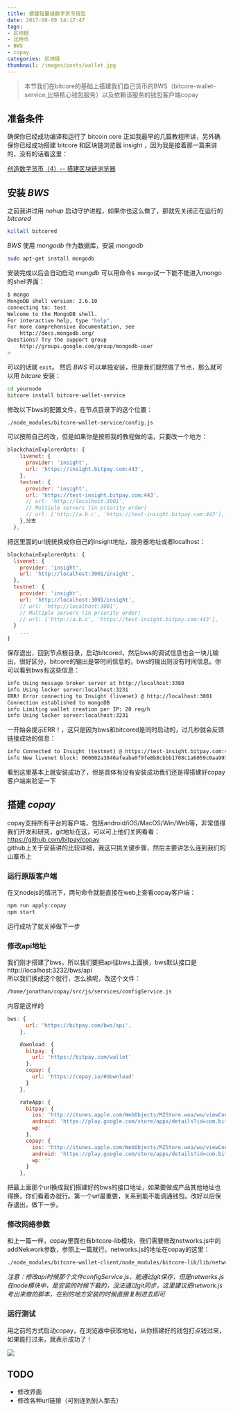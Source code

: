 ```yaml
---
title: 搭建轻量级数字货币钱包
date: 2017-08-09 14:17:47
tags:
- 区块链
- 比特币
- BWS
- copay
categories: 区块链
thumbnail: /images/posts/wallet.jpg
---
```


> 本节我们在bitcore的基础上搭建我们自己货币的BWS（bitcore-wallet-service,比特核心钱包服务）以及依赖该服务的钱包客户端copay

## 准备条件

确保你已经成功编译和运行了 bitcoin core 正如我最早的几篇教程所讲，另外确保你已经成功搭建 bitcore 和区块链浏览器 insight ，因为我是接着那一篇来讲的，没有的话看这里：<br>

[创造数字货币（4）-- 搭建区块链浏览器](http://www.tiny-calf.com/chuang-zao-shu-zi-huo-bi-4-ji-yu-bitcorede-qu-kuai-lian-liu-lan-qi/)<br>

## 安装 *BWS*
之前我讲过用 *nohup* 启动守护进程，如果你也这么做了，那就先关闭正在运行的 *bitcored*

```bash
killall bitcored
```
*BWS* 使用 *mongodb* 作为数据库，安装 *mongodb*

```bash
sudo apt-get install mongodb
```

安装完成以后会自动启动 *mongdb* 可以用命令`$ mongo`试一下能不能进入mongo的shell界面：

```bash
$ mongo
MongoDB shell version: 2.6.10
connecting to: test
Welcome to the MongoDB shell.
For interactive help, type "help".
For more comprehensive documentation, see
	http://docs.mongodb.org/
Questions? Try the support group
	http://groups.google.com/group/mongodb-user
>

```

可以的话就 `exit`。
然后 *BWS* 可以单独安装，但是我们既然做了节点，那么就可以用 *bitcore* 安装：
```bash
cd yournode
bitcore install bitcore-wallet-service
```

修改以下bws的配置文件，在节点目录下的这个位置：

```bash
./node_modules/bitcore-wallet-service/config.js
```

可以按照自己的改，但是如果你是按照我的教程做的话，只要改一个地方：

```javascript
blockchainExplorerOpts: {
    livenet: {
      provider: 'insight',
      url: 'https://insight.bitpay.com:443',
    },
    testnet: {
      provider: 'insight',
      url: 'https://test-insight.bitpay.com:443',
      // url: 'http://localhost:3001',
      // Multiple servers (in priority order)
      // url: ['http://a.b.c', 'https://test-insight.bitpay.com:443'],
    },分支
  },
```

把这里面的url统统换成你自己的insight地址，服务器地址或者localhost：

```javascript
blockchainExplorerOpts: {
  livenet: {
    provider: 'insight',
    url: 'http://localhost:3001/insight',
  },
  testnet: {
    provider: 'insight',
    url: 'http://localhost:3001/insight',
    // url: 'http://localhost:3001',
    // Multiple servers (in priority order)
    // url: ['http://a.b.c', 'https://test-insight.bitpay.com:443'],
  }
	...
}
```

保存退出，回到节点根目录，启动bitcored，然后bws的调试信息也会一块儿输出，很好区分，bitcore的输出是带时间信息的，bws的输出则没有时间信息。你可以看到bws有这些信息：

```bash
info Using message broker server at http://localhost:3380
info Using locker server:localhost:3231
ERR! Error connecting to Insight (livenet) @ http://localhost:3001
Connection established to mongoDB
info Limiting wallet creation per IP: 20 req/h
info Using locker server:localhost:3231
```

一开始会提示ERR！，这只是因为bws和bitcored是同时启动的，过几秒就会反馈链接成功的信息：

```bash
info Connected to Insight (testnet) @ https://test-insight.bitpay.com:443
info New livenet block: 000002a3846afeaba0f9fe8b8cbbb1708c1a6059c0aa991830384edcb8c6b1e9
```

看到这里基本上就安装成功了，但是具体有没有安装成功我们还是得搭建好copay客户端来验证一下
## 搭建 *copay*
copay支持所有平台的客户端，包括android/iOS/MacOS/Win/Web等，非常值得我们开发和研究，git地址在这，可以可上他们关网看看：<br>https://github.com/bitpay/copay<br>
github上关于安装讲的比较详细，我这只挑关键步骤，然后主要讲怎么连到我们的山寨币上
### 运行原版客户端
在又nodejs的情况下，两句命令就能直接在web上查看copay客户端：
```bash
npm run apply:copay
npm start
```
运行成功了就关掉做下一步
### 修改api地址
我们刚才搭建了bws，所以我们要把api往bws上面换，bws默认接口是 http://localhost:3232/bws/api<br>所以我们换成这个就行，怎么换呢，改这个文件：
```bash
/home/jonathan/copay/src/js/services/configService.js
```
内容是这样的
```javascript
bws: {
      url: 'https://bitpay.com/bws/api',
    },

    download: {
      bitpay: {
        url: 'https://bitpay.com/wallet'
      },
      copay: {
        url: 'https://copay.io/#download'
      }
    },

    rateApp: {
      bitpay: {
        ios: 'http://itunes.apple.com/WebObjects/MZStore.woa/wa/viewContentsUserReviews?id=1149581638&pageNumber=0&sortOrdering=2&type=Purple+Software&mt=8',
        android: 'https://play.google.com/store/apps/details?id=com.bitpay.wallet',
        wp: ''
      },
      copay: {
        ios: 'http://itunes.apple.com/WebObjects/MZStore.woa/wa/viewContentsUserReviews?id=951330296&pageNumber=0&sortOrdering=2&type=Purple+Software&mt=8',
        android: 'https://play.google.com/store/apps/details?id=com.bitpay.copay',
        wp: ''
      }
    },
```
把最上面那个url换成我们搭建好的bws的接口地址，如果要做成产品其他地址也得换，你们看着办就行。第一个url最重要，关系到能不能调通钱包。改好以后保存退出，做下一步。

### 修改网络参数

和上一篇一样，copay里面也有bitcore-lib模块，我们需要修改networks.js中的addNekwork参数，参照上一篇就行。networks.js的地址在copay的这里：

```bash
./node_modules/bitcore-wallet-client/node_modules/bitcore-lib/lib/networks.js
```

*注意：修改api时候那个文件configService.js，能通过git保存，但是networks.js在node模块中，是安装的时候下载的，没法通过git同步，这里建议把network.js考出来做的脚本，在别的地方安装的时候直接复制进去即可*

### 运行测试

用之前的方式启动copay，在浏览器中获取地址，从你搭建好的钱包打点钱过来，如果能打过来，就表示成功了！

![](/images/2017-07-20-10-50-44----.png)

## TODO
* 修改界面
* 修改各种url链接（可别连到别人那去）
